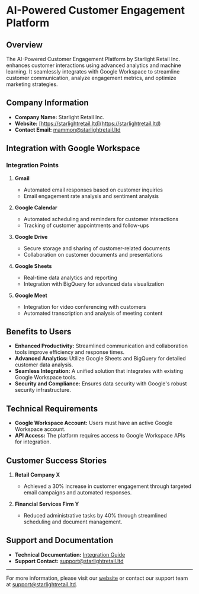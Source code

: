 # AI-Powered Customer Engagement Platform

## Overview

The AI-Powered Customer Engagement Platform by Starlight Retail Inc. enhances customer interactions using advanced analytics and machine learning. It seamlessly integrates with Google Workspace to streamline customer communication, analyze engagement metrics, and optimize marketing strategies.

## Company Information

- **Company Name:** Starlight Retail Inc.
- **Website:** [https://starlightretail.ltd](https://starlightretail.ltd)
- **Contact Email:** [mammon@starlightretail.ltd](mailto:mammon@starlightretail.ltd)

## Integration with Google Workspace

### Integration Points

1. **Gmail**
   - Automated email responses based on customer inquiries
   - Email engagement rate analysis and sentiment analysis

2. **Google Calendar**
   - Automated scheduling and reminders for customer interactions
   - Tracking of customer appointments and follow-ups

3. **Google Drive**
   - Secure storage and sharing of customer-related documents
   - Collaboration on customer documents and presentations

4. **Google Sheets**
   - Real-time data analytics and reporting
   - Integration with BigQuery for advanced data visualization

5. **Google Meet**
   - Integration for video conferencing with customers
   - Automated transcription and analysis of meeting content

## Benefits to Users

- **Enhanced Productivity:** Streamlined communication and collaboration tools improve efficiency and response times.
- **Advanced Analytics:** Utilize Google Sheets and BigQuery for detailed customer data analysis.
- **Seamless Integration:** A unified solution that integrates with existing Google Workspace tools.
- **Security and Compliance:** Ensures data security with Google's robust security infrastructure.

## Technical Requirements

- **Google Workspace Account:** Users must have an active Google Workspace account.
- **API Access:** The platform requires access to Google Workspace APIs for integration.

## Customer Success Stories

1. **Retail Company X**
   - Achieved a 30% increase in customer engagement through targeted email campaigns and automated responses.

2. **Financial Services Firm Y**
   - Reduced administrative tasks by 40% through streamlined scheduling and document management.

## Support and Documentation

- **Technical Documentation:** [Integration Guide](https://starlightretail.ltd/docs/workspace-integration)
- **Support Contact:** [support@starlightretail.ltd](mailto:support@starlightretail.ltd)

---

For more information, please visit our [website](https://starlightretail.ltd) or contact our support team at [support@starlightretail.ltd](mailto:support@starlightretail.ltd).

